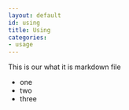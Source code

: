```yaml
---
layout: default
id: using
title: Using
categories:
- usage
---
```


This is our what it is markdown file

- one
- two
- three
